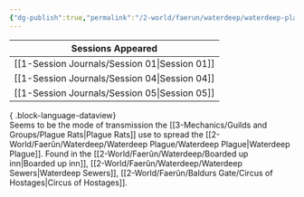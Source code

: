```yaml
---
{"dg-publish":true,"permalink":"/2-world/faerun/waterdeep/waterdeep-plague/black-goo/","created":"2025-02-22T18:32:55.431-05:00","updated":"2025-02-25T21:42:27.104-05:00"}
---
```


| Sessions Appeared                                |
| ------------------------------------------------ |
| [[1-Session Journals/Session 01\|Session 01]] |
| [[1-Session Journals/Session 04\|Session 04]] |
| [[1-Session Journals/Session 05\|Session 05]] |

{ .block-language-dataview}
<br>
Seems to be the mode of transmission the [[3-Mechanics/Guilds and Groups/Plague Rats\|Plague Rats]] use to spread the [[2-World/Faerûn/Waterdeep/Waterdeep Plague/Waterdeep Plague\|Waterdeep Plague]]. Found in the [[2-World/Faerûn/Waterdeep/Boarded up inn\|Boarded up inn]], [[2-World/Faerûn/Waterdeep/Waterdeep Sewers\|Waterdeep Sewers]], [[2-World/Faerûn/Baldurs Gate/Circus of Hostages\|Circus of Hostages]].